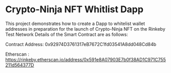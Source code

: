 # Crypto-Ninja NFT Whitlist Dapp

This project demonstrates how to create a Dapp to whitelist wallet addresses in preparation for the launch of Crypto-Ninja NFT on the Rinkeby Test Network
Details of the Smart Contract are as follows:

Contract Address: 0x92974D3761317eB7672C1fd03541A8dd048Cd84b

Etherscan : https://rinkeby.etherscan.io/address/0x591e8A07903E7b0f38AD1C971C755211d564377D

